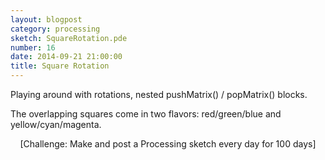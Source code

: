 ```yaml
---
layout: blogpost
category: processing
sketch: SquareRotation.pde
number: 16
date: 2014-09-21 21:00:00
title: Square Rotation
---
```


Playing around with rotations, nested pushMatrix() / popMatrix() blocks. 

<canvas data-processing-sources="/Scripts/SquareRotation.pde"></canvas>	

The overlapping squares come in two flavors: red/green/blue and yellow/cyan/magenta.

<center>[Challenge: Make and post a Processing sketch every day for 100 days]</center>